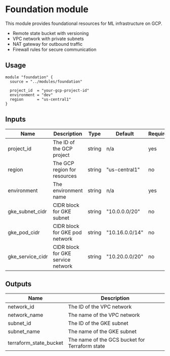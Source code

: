 # Foundation module

This module provides foundational resources for ML infrastructure on GCP.

- Remote state bucket with versioning
- VPC network with private subnets
- NAT gateway for outbound traffic
- Firewall rules for secure communication

## Usage

```hcl
module "foundation" {
  source = "../modules/foundation"

  project_id  = "your-gcp-project-id"
  environment = "dev"
  region      = "us-central1"
}
```

## Inputs

Name | Description | Type | Default | Required
--- | --- | --- | --- | ---
project_id | The ID of the GCP project | string | n/a | yes
region | The GCP region for resources | string | "us-central1" | no
environment | The environment name | string | n/a | yes
gke_subnet_cidr | CIDR block for GKE subnet | string | "10.0.0.0/20" | no
gke_pod_cidr | CIDR block for GKE pod network | string | "10.16.0.0/14" | no
gke_service_cidr | CIDR block for GKE service network | string | "10.20.0.0/20" | no

## Outputs

Name | Description
--- | ---
network_id | The ID of the VPC network
network_name | The name of the VPC network
subnet_id | The ID of the GKE subnet
subnet_name | The name of the GKE subnet
terraform_state_bucket | The name of the GCS bucket for Terraform state
